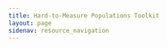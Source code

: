 ```yaml
---
title: Hard-to-Measure Populations Toolkit
layout: page
sidenav: resource_navigation
---
```

<!--<a class="usa-link--external" href="https://nces.ed.gov/fcsm/edt/index.html" target="_blank">Federal Committee on Statistical Methodology (FCSM) Hard-to-Measure Populations Toolkit</a>-->